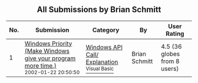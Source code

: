 ﻿<div align="center">

## All Submissions by Brian Schmitt

</div>

No.  | Submission | Category | By   | User Rating
---- | ---------- | -------- | ---- | -----------
1 | [Windows Priority \(Make Windows give your program more time\.\)<br /><sup>2002-01-22 20:50:50</sup>](https://github.com/Planet-Source-Code/brian-schmitt-windows-priority-make-windows-give-your-program-more-time__1-31088) | [Windows API Call/ Explanation<br /><sup>Visual Basic</sup>](../ByCategory/windows-api-call-explanation__1-39.md) | Brian Schmitt | 4.5 (36 globes from 8 users)
